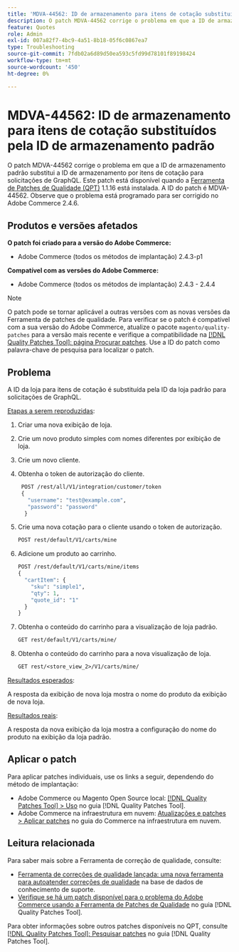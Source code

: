 ```yaml
---
title: 'MDVA-44562: ID de armazenamento para itens de cotação substituídos pela ID de armazenamento padrão'
description: O patch MDVA-44562 corrige o problema em que a ID de armazenamento padrão substitui a ID de armazenamento por itens de cotação para solicitações de GraphQL. Este patch está disponível quando a [Ferramenta de correções de qualidade (QPT)](https://experienceleague.adobe.com/pt-br/docs/commerce-operations/tools/quality-patches-tool/quality-patches-tool-to-self-serve-quality-patches) 1.1.16 está instalada. A ID do patch é MDVA-44562. Observe que o problema está programado para ser corrigido no Adobe Commerce 2.4.6.
feature: Quotes
role: Admin
exl-id: 007a82f7-4bc9-4a51-8b18-05f6c0867ea7
type: Troubleshooting
source-git-commit: 7fdb02a6d89d50ea593c5fd99d78101f89198424
workflow-type: tm+mt
source-wordcount: '450'
ht-degree: 0%

---
```


# MDVA-44562: ID de armazenamento para itens de cotação substituídos pela ID de armazenamento padrão

O patch MDVA-44562 corrige o problema em que a ID de armazenamento padrão substitui a ID de armazenamento por itens de cotação para solicitações de GraphQL. Este patch está disponível quando a [Ferramenta de Patches de Qualidade (QPT)](https://experienceleague.adobe.com/pt-br/docs/commerce-operations/tools/quality-patches-tool/quality-patches-tool-to-self-serve-quality-patches) 1.1.16 está instalada. A ID do patch é MDVA-44562. Observe que o problema está programado para ser corrigido no Adobe Commerce 2.4.6.

## Produtos e versões afetados

**O patch foi criado para a versão do Adobe Commerce:**

* Adobe Commerce (todos os métodos de implantação) 2.4.3-p1

**Compatível com as versões do Adobe Commerce:**

* Adobe Commerce (todos os métodos de implantação) 2.4.3 - 2.4.4

>[!NOTE]
>
>O patch pode se tornar aplicável a outras versões com as novas versões da Ferramenta de patches de qualidade. Para verificar se o patch é compatível com a sua versão do Adobe Commerce, atualize o pacote `magento/quality-patches` para a versão mais recente e verifique a compatibilidade na [[!DNL Quality Patches Tool]: página Procurar patches](https://experienceleague.adobe.com/pt-br/docs/commerce-operations/tools/quality-patches-tool/quality-patches-tool-to-self-serve-quality-patches). Use a ID do patch como palavra-chave de pesquisa para localizar o patch.

## Problema

A ID da loja para itens de cotação é substituída pela ID da loja padrão para solicitações de GraphQL.

<u>Etapas a serem reproduzidas</u>:

1. Criar uma nova exibição de loja.
1. Crie um novo produto simples com nomes diferentes por exibição de loja.
1. Crie um novo cliente.
1. Obtenha o token de autorização do cliente.

   ```GraphQL
    POST /rest/all/V1/integration/customer/token
    {
      "username": "test@example.com",
      "password": "password"
     }
   ```

1. Crie uma nova cotação para o cliente usando o token de autorização.

   ```GraphQL
   POST rest/default/V1/carts/mine
   ```

1. Adicione um produto ao carrinho.

   ```GraphQL
   POST /rest/default/V1/carts/mine/items
   {
     "cartItem": {
       "sku": "simple1",
       "qty": 1,
       "quote_id": "1"
     }
   }
   ```

1. Obtenha o conteúdo do carrinho para a visualização de loja padrão.

   ```GraphQL
   GET rest/default/V1/carts/mine/
   ```

1. Obtenha o conteúdo do carrinho para a nova visualização de loja.

   ```GraphQL
   GET rest/<store_view_2>/V1/carts/mine/
   ```

<u>Resultados esperados</u>:

A resposta da exibição de nova loja mostra o nome do produto da exibição de nova loja.

<u>Resultados reais</u>:

A resposta da nova exibição da loja mostra a configuração do nome do produto na exibição da loja padrão.

## Aplicar o patch

Para aplicar patches individuais, use os links a seguir, dependendo do método de implantação:

* Adobe Commerce ou Magento Open Source local: [[!DNL Quality Patches Tool] > Uso](/help/tools/quality-patches-tool/usage.md) no guia [!DNL Quality Patches Tool].
* Adobe Commerce na infraestrutura em nuvem: [Atualizações e patches > Aplicar patches](https://experienceleague.adobe.com/docs/commerce-cloud-service/user-guide/develop/upgrade/apply-patches.html?lang=pt-BR) no guia do Commerce na infraestrutura em nuvem.

## Leitura relacionada

Para saber mais sobre a Ferramenta de correção de qualidade, consulte:

* [Ferramenta de correções de qualidade lançada: uma nova ferramenta para autoatender correções de qualidade](https://experienceleague.adobe.com/pt-br/docs/commerce-operations/tools/quality-patches-tool/quality-patches-tool-to-self-serve-quality-patches) na base de dados de conhecimento de suporte.
* [Verifique se há um patch disponível para o problema do Adobe Commerce usando a Ferramenta de Patches de Qualidade](/help/tools/quality-patches-tool/patches-available-in-qpt/check-patch-for-magento-issue-with-magento-quality-patches.md) no guia [!DNL Quality Patches Tool].

Para obter informações sobre outros patches disponíveis no QPT, consulte [[!DNL Quality Patches Tool]: Pesquisar patches](https://experienceleague.adobe.com/tools/commerce-quality-patches/index.html?lang=pt-BR) no guia [!DNL Quality Patches Tool].
